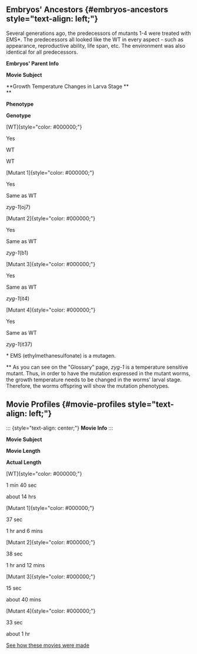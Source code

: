 Embryos\' Ancestors {#embryos-ancestors style="text-align: left;"}
-------------------

Several generations ago, the predecessors of mutants 1-4 were treated
with EMS\*. The predecessors all looked like the WT in every aspect -
such as appearance, reproductive ability, life span, etc. The
environment was also identical for all predecessors.

<div>

<div>

**Embryos\' Parent Info**

</div>

</div>

<div>

**Movie Subject**

</div>

<div>

**Growth Temperature Changes in Larva Stage \*\*\
**

</div>

<div>

**Phenotype**

</div>

<div>

**Genotype**

</div>

<div>

[WT]{style="color: #000000;"}

</div>

<div>

Yes

</div>

<div>

WT

</div>

<div>

WT

</div>

<div>

[Mutant 1]{style="color: #000000;"}

</div>

<div>

Yes

</div>

<div>

Same as WT

</div>

<div>

*zyg-1*(oj7)

</div>

<div>

[Mutant 2]{style="color: #000000;"}

</div>

<div>

Yes

</div>

<div>

Same as WT

</div>

<div>

*zyg-1*(b1)

</div>

<div>

[Mutant 3]{style="color: #000000;"}

</div>

<div>

Yes

</div>

<div>

Same as WT

</div>

<div>

*zyg-1*(it4)

</div>

<div>

[Mutant 4]{style="color: #000000;"}

</div>

<div>

Yes

</div>

<div>

Same as WT

</div>

<div>

*zyg-1*(it37)

</div>

\* EMS (ethylmethanesulfonate) is a mutagen.

\*\* As you can see on the \"Glossary\" page, *zyg-1* is a temperature
sensitive mutant. Thus, in order to have the mutation expressed in the
mutant worms, the growth temperature needs to be changed in the worms\'
larval stage. Therefore, the worms offspring will show the mutation
phenotypes.

Movie Profiles {#movie-profiles style="text-align: left;"}
--------------

<div>

::: {style="text-align: center;"}
**Movie Info**
:::

</div>

<div>

**Movie Subject**

</div>

<div>

**Movie Length**

</div>

<div>

**Actual Length**

</div>

<div>

[WT]{style="color: #000000;"}

</div>

<div>

1 min 40 sec

</div>

<div>

about 14 hrs

</div>

<div>

[Mutant 1]{style="color: #000000;"}

</div>

<div>

37 sec

</div>

<div>

1 hr and 6 mins

</div>

<div>

[Mutant 2]{style="color: #000000;"}

</div>

<div>

38 sec

</div>

<div>

1 hr and 12 mins

</div>

<div>

[Mutant 3]{style="color: #000000;"}

</div>

<div>

15 sec

</div>

<div>

about 40 mins

</div>

<div>

[Mutant 4]{style="color: #000000;"}

</div>

<div>

33 sec

</div>

<div>

about 1 hr

</div>

[See how these movies were made](making-movies)
